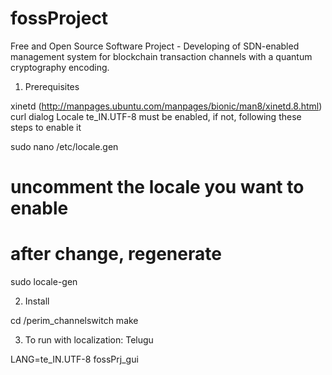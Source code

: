 # fossProject
Free and Open Source Software Project -  Developing of SDN-enabled management system for blockchain transaction channels with a quantum cryptography encoding.


1. Prerequisites

xinetd (http://manpages.ubuntu.com/manpages/bionic/man8/xinetd.8.html)
curl
dialog
Locale  te_IN.UTF-8 must be enabled, if not, following these steps to enable it

sudo nano /etc/locale.gen
# uncomment the locale you want to enable
# after change, regenerate
sudo locale-gen

2. Install

cd /perim_channelswitch
make

3. To run with localization: Telugu

LANG=te_IN.UTF-8 fossPrj_gui